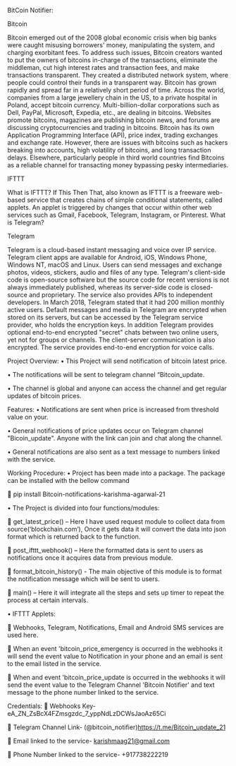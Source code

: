 BitCoin Notifier:

Bitcoin

Bitcoin emerged out of the 2008 global economic crisis when big banks were caught misusing borrowers' money, manipulating the system, and charging exorbitant fees. To address such issues, Bitcoin creators wanted to put the owners of bitcoins in-charge of the transactions, eliminate the middleman, cut high interest rates and transaction fees, and make transactions transparent. They created a distributed network system, where people could control their funds in a transparent way. Bitcoin has grown rapidly and spread far in a relatively short period of time. Across the world, companies from a large jewellery chain in the US, to a private hospital in Poland, accept bitcoin currency. Multi-billion-dollar corporations such as Dell, PayPal, Microsoft, Expedia, etc., are dealing in bitcoins. Websites promote bitcoins, magazines are publishing bitcoin news, and forums are discussing cryptocurrencies and trading in bitcoins. Bitcoin has its own Application Programming Interface (API), price index, trading exchanges and exchange rate. However, there are issues with bitcoins such as hackers breaking into accounts, high volatility of bitcoins, and long transaction delays. Elsewhere, particularly people in third world countries find Bitcoins as a reliable channel for transacting money bypassing pesky intermediaries.

IFTTT

What is IFTTT? If This Then That, also known as IFTTT is a freeware web-based service that creates chains of simple conditional statements, called applets. An applet is triggered by changes that occur within other web services such as Gmail, Facebook, Telegram, Instagram, or Pinterest. What is Telegram?

Telegram

Telegram is a cloud-based instant messaging and voice over IP service. Telegram client apps are available for Android, iOS, Windows Phone, Windows NT, macOS and Linux. Users can send messages and exchange photos, videos, stickers, audio and files of any type. Telegram's client-side code is open-source software but the source code for recent versions is not always immediately published, whereas its server-side code is closed-source and proprietary. The service also provides APIs to independent developers. In March 2018, Telegram stated that it had 200 million monthly active users. Default messages and media in Telegram are encrypted when stored on its servers, but can be accessed by the Telegram service provider, who holds the encryption keys. In addition Telegram provides optional end-to-end encrypted "secret" chats between two online users, yet not for groups or channels. The client-server communication is also encrypted. The service provides end-to-end encryption for voice calls.

Project Overview: • This Project will send notification of bitcoin latest price.

• The notifications will be sent to telegram channel “Bitcoin_update.

• The channel is global and anyone can access the channel and get regular updates of bitcoin prices.

Features: • Notifications are sent when price is increased from threshold value on your.

• General notifications of price updates occur on Telegram channel "Bicoin_update". Anyone with the link can join and chat along the channel.

• General notifications are also sent as a text message to numbers linked with the service.

Working Procedure: • Project has been made into a package. The package can be installed with the bellow command

 pip install Bitcoin-notifications-karishma-agarwal-21

• The Project is divided into four functions/modules:

 get_latest_price() – Here I have used request module to collect data from source(‘blockchain.com’), Once it gets data it will convert the data into json format which is returned back to the function.

 post_ifttt_webhook() – Here the formatted data is sent to users as notifications once it acquires data from previous module.

 format_bitcoin_history() - The main objective of this module is to format the notification message which will be sent to users.

 main() – Here it will integrate all the steps and sets up timer to repeat the process at certain intervals.

• IFTTT Applets:

 Webhooks, Telegram, Notifications, Email and Android SMS services are used here.

 When an event 'bitcoin_price_emergency is occurred in the webhooks it will send the event value to Notification in your phone and an email is sent to the email listed in the service.

 When and event 'bitcoin_price_update is occurred in the webhooks it will send the event value to the Telegram Channel 'Bitcoin Notifier' and text message to the phone number linked to the service.

Credentials:  Webhooks Key- eA_ZN_ZsBcX4FZmsgzdc_7_yppNdLzDCWsJaoAz65Ci

 Telegram Channel Link- (@bitcoin_notifier)https://t.me/Bitcoin_update_21

 Email linked to the service- karishmaag21@gmail.com

 Phone Number linked to the service- +917738222219